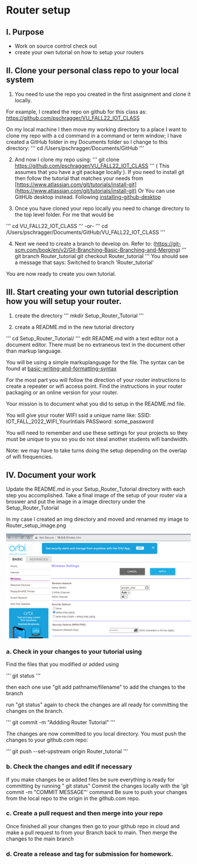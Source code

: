 # Router setup


## I. Purpose

 - Work on source control check out
 - create your own tutorial on how to setup your routers


##  II. Clone your personal class repo to your local system

1. You need to use the repo you created in the first assignment and clone it locally.

For example, I created the repo on github for this class as:
https://github.com/pschragger/VU_FALL22_IOT_CLASS

On my local machine I then move my working directory to a place I want to clone my repo with a cd command in a command or term window;
I have created a GitHub folder in my Documents folder so I change to this directory:
'''
 cd /Users/pschragger/Documents/GitHub
'''

2. And now I clone my repo using:
'''
git clone https://github.com/pschragger/VU_FALL22_IOT_CLASS
'''
( This assumes that you have a git package locally ). If you need to install git then follow the tutorial that matches your needs from [https://www.atlassian.com/git/tutorials/install-git](https://www.atlassian.com/git/tutorials/install-git)
Or You can use GitHUb desktop instead. Following
[installing-github-desktop](https://docs.github.com/en/desktop/installing-and-configuring-github-desktop/installing-and-authenticating-to-github-desktop/installing-github-desktop)

3. Once you have cloned your repo locally you need to change directory to the top level folder.  For me that would be

'''
cd VU_FALL22_IOT_CLASS
'''
-or-
'''
cd /Users/pschragger/Documents/GitHub/VU_FALL22_IOT_CLASS
'''

4. Next we need to create a branch to develop on.  Refer to: 
(https://git-scm.com/book/en/v2/Git-Branching-Basic-Branching-and-Merging)
'''
git branch Router_tutorial 
git checkout Router_tutorial
'''
You should see a message that says: Switched to branch 'Router_tutorial'

 You are now ready to create you own tutorial.

##  III. Start creating your own tutorial description how you will setup your router.


1. create the directory
'''
mkdir Setup_Router_Tutorial
'''

2. create a README.md in the new tutorial directory

'''
cd Setup_Router_Tutorial/
'''
edit README.md with a text editor not a document editor.  There must be no extraneous text in the document other than markup language.

You will be using a simple markuplanguage for the file.  The syntax can be found at 
[basic-writing-and-formatting-syntax](https://docs.github.com/en/get-started/writing-on-github/getting-started-with-writing-and-formatting-on-github/basic-writing-and-formatting-syntax)


For the most part you will follow the direction of your router instructions to create a repeater or wifi access point.  Find the instructions in your router packaging or an online version for your router.

Your mission is to document what you did to setup in the README.md file.

You will give your router WIFI ssid a unique name  like:
SSID: IOT_FALL_2022_WIFI_YourIntials
PASSword:  some_password

You will need to remember and use these settings for your projects so they must be unique to you so you do not steal another students wifi bandwidth.

Note: we may have to take turns doing the setup depending on the overlap of wifi frequencies.

## IV. Document your work

Update the README.md in your Setup_Router_Tutorial directory with each step you accomplished.  Take a final image of the setup of your router via a broswer and put the image in a image directory under the Setup_Router_Tutorial

In my case I created an img directory and moved and renamed my image to
Router_setup_image.png

![router setup](./img/Router_setup_image.png)

### a. Check in your changes to your tutorial using

Find the files that you modified or added using

'''
git status
'''

then each one use "git add pathname/filename"  to add the changes to the branch

run "git status" again to check the changes are all ready for committing the changes on the branch.

'''
git commit -m "Addding Router Tutorial"
'''

The changes are now committed to you local directory.  You must push the changes to your github.com repo:

'''
git push --set-upstream origin Router_tutorial
'''

### b. Check the changes and edit if necessary

If you make changes be or added files be sure everything is ready for committing by running " git status"
Commit the changes locally with the 'git commit -m "COMMIT MESSAGE"' command
Be sure to push your changes from the local repo to the origin in the github.com repo.

### c. Create a pull request and then merge into your repo
Once finished all your changes then go  to your github repo in cloud and make a pull request to from your Branch back to main.
Then merge the changes to the main branch

### d. Create a release and tag for submission for homework.


